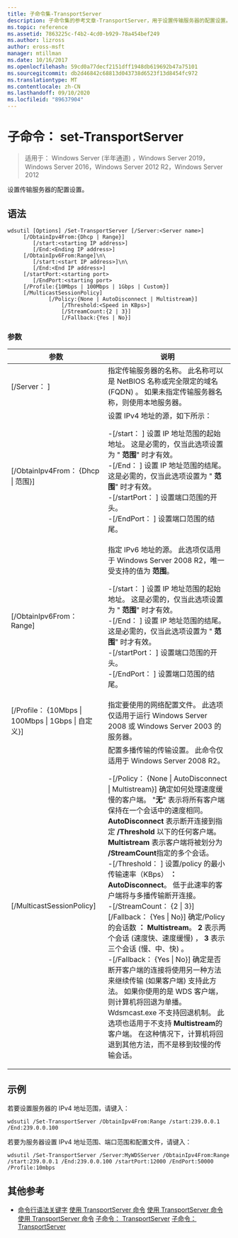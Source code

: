 ```yaml
---
title: 子命令集-TransportServer
description: 子命令集的参考文章-TransportServer，用于设置传输服务器的配置设置。
ms.topic: reference
ms.assetid: 7863225c-f4b2-4cd0-b929-78a454bef249
ms.author: lizross
author: eross-msft
manager: mtillman
ms.date: 10/16/2017
ms.openlocfilehash: 59cd0a77decf2151dff1948db619692b47a75101
ms.sourcegitcommit: db2d46842c68813d043738d6523f13d8454fc972
ms.translationtype: MT
ms.contentlocale: zh-CN
ms.lasthandoff: 09/10/2020
ms.locfileid: "89637904"
---
```

# <a name="subcommand-set-transportserver"></a>子命令： set-TransportServer

> 适用于： Windows Server (半年通道) ，Windows Server 2019，Windows Server 2016，Windows Server 2012 R2，Windows Server 2012

设置传输服务器的配置设置。

## <a name="syntax"></a>语法
```
wdsutil [Options] /Set-TransportServer [/Server:<Server name>]
     [/ObtainIpv4From:{Dhcp | Range}]
        [/start:<starting IP address>]
        [/End:<Ending IP address>]
     [/ObtainIpv6From:Range]\n\
        [/start:<start IP address>]\n\
        [/End:<End IP address>]
     [/startPort:<starting port>
        [/EndPort:<starting port>
     [/Profile:{10Mbps | 100Mbps | 1Gbps | Custom}]
     [/MulticastSessionPolicy]
             [/Policy:{None | AutoDisconnect | Multistream}]
                 [/Threshold:<Speed in KBps>]
                 [/StreamCount:{2 | 3}]
                 [/Fallback:{Yes | No}]
```
### <a name="parameters"></a>参数
|参数|说明|
|-------|--------|
|[/Server： <Server name> ]|指定传输服务器的名称。 此名称可以是 NetBIOS 名称或完全限定的域名 (FQDN) 。 如果未指定传输服务器名称，则使用本地服务器。|
|[/ObtainIpv4From： {Dhcp &#124; 范围}]|设置 IPv4 地址的源，如下所示：<p>-[/start： <IP address> ] 设置 IP 地址范围的起始地址。 这是必需的，仅当此选项设置为 " **范围**" 时才有效。<br />-[/End： <IP address> ] 设置 IP 地址范围的结尾。 这是必需的，仅当此选项设置为 " **范围**" 时才有效。<br />-[/startPort： <port> ] 设置端口范围的开头。<br />-[/EndPort： <port> ] 设置端口范围的结尾。|
|[/ObtainIpv6From： Range]|指定 IPv6 地址的源。 此选项仅适用于 Windows Server 2008 R2，唯一受支持的值为 **范围**。<p>-[/start： <IP address> ] 设置 IP 地址范围的起始地址。 这是必需的，仅当此选项设置为 " **范围**" 时才有效。<br />-[/End： <IP address> ] 设置 IP 地址范围的结尾。 这是必需的，仅当此选项设置为 " **范围**" 时才有效。<br />-[/startPort： <port> ] 设置端口范围的开头。<br />-[/EndPort： <port> ] 设置端口范围的结尾。|
|[/Profile： {10Mbps &#124; 100Mbps &#124; 1Gbps &#124; 自定义}]|指定要使用的网络配置文件。 此选项仅适用于运行 Windows Server 2008 或 Windows Server 2003 的服务器。|
|[/MulticastSessionPolicy]|配置多播传输的传输设置。 此命令仅适用于 Windows Server 2008 R2。<p>-[/Policy： {None &#124; AutoDisconnect &#124; Multistream}] 确定如何处理速度缓慢的客户端。 "**无**" 表示将所有客户端保持在一个会话中的速度相同。 **AutoDisconnect** 表示断开连接到指定 **/Threshold** 以下的任何客户端。 **Multistream** 表示客户端将被划分为 **/StreamCount**指定的多个会话。<br />-[/Threshold： <Speed in KBps> ] 设置/policy 的最小传输速率（KBps） **： AutoDisconnect**。 低于此速率的客户端将与多播传输断开连接。<br />-[/StreamCount： {2 &#124; 3}] [/Fallback： {Yes &#124; No}] 确定/Policy 的会话数 **： Multistream**。 **2** 表示两个会话 (速度快、速度缓慢) ， **3** 表示三个会话 (慢、中、快) 。<br />-[/Fallback： {Yes &#124; No}] 确定是否断开客户端的连接将使用另一种方法来继续传输 (如果客户端) 支持此方法。 如果你使用的是 WDS 客户端，则计算机将回退为单播。 Wdsmcast.exe 不支持回退机制。 此选项也适用于不支持 **Multistream**的客户端。 在这种情况下，计算机将回退到其他方法，而不是移到较慢的传输会话。|
## <a name="examples"></a>示例
若要设置服务器的 IPv4 地址范围，请键入：
```
wdsutil /Set-TransportServer /ObtainIpv4From:Range /start:239.0.0.1 /End:239.0.0.100
```
若要为服务器设置 IPv4 地址范围、端口范围和配置文件，请键入：
```
wdsutil /Set-TransportServer /Server:MyWDSServer /ObtainIpv4From:Range /start:239.0.0.1 /End:239.0.0.100 /startPort:12000 /EndPort:50000 /Profile:10mbps
```
## <a name="additional-references"></a>其他参考
- [命令行语法关键字](command-line-syntax-key.md) 
[使用 TransportServer 命令](using-the-disable-transportserver-command.md) 
[使用 TransportServer 命令](using-the-enable-transportserver-command.md) 
[使用 TransportServer 命令](using-the-get-transportserver-command.md) 
[子命令： TransportServer](subcommand-start-transportserver.md) 
[子命令： TransportServer](subcommand-stop-transportserver.md)
